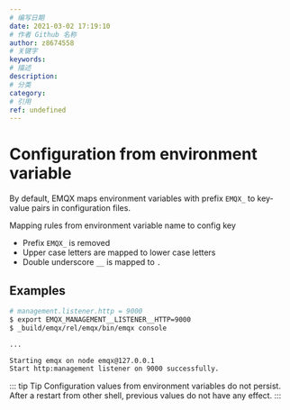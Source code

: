```yaml
---
# 编写日期
date: 2021-03-02 17:19:10
# 作者 Github 名称
author: z8674558
# 关键字
keywords:
# 描述
description:
# 分类
category: 
# 引用
ref: undefined
---
```


# Configuration from environment variable

By default, EMQX maps environment variables with prefix ``EMQX_``
to key-value pairs in configuration files.

Mapping rules from environment variable name to config key

- Prefix ``EMQX_`` is removed
- Upper case letters are mapped to lower case letters
- Double underscore ``__`` is mapped to ``.``

## Examples

```bash
# management.listener.http = 9000
$ export EMQX_MANAGEMENT__LISTENER__HTTP=9000
$ _build/emqx/rel/emqx/bin/emqx console

...

Starting emqx on node emqx@127.0.0.1
Start http:management listener on 9000 successfully.
```

::: tip Tip
Configuration values from environment variables do not persist.
After a restart from other shell, previous values do not have any effect.
:::
